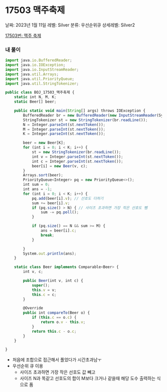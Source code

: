 # 17503 맥주축제

날짜: 2023년 1월 11일
레벨: Silver
분류: 우선순위큐
상세레벨: Silver2

[17503번: 맥주 축제](https://www.acmicpc.net/problem/17503)

### 내 풀이

```jsx
import java.io.BufferedReader;
import java.io.IOException;
import java.io.InputStreamReader;
import java.util.Arrays;
import java.util.PriorityQueue;
import java.util.StringTokenizer;

public class BOJ_17503_맥주축제 {
	static int N, M, K;
	static Beer[] beer;

	public static void main(String[] args) throws IOException {
		BufferedReader br = new BufferedReader(new InputStreamReader(System.in));
		StringTokenizer st = new StringTokenizer(br.readLine());
		N = Integer.parseInt(st.nextToken());
		M = Integer.parseInt(st.nextToken());
		K = Integer.parseInt(st.nextToken());

		beer = new Beer[K];
		for (int i = 0; i < K; i++) {
			st = new StringTokenizer(br.readLine());
			int v = Integer.parseInt(st.nextToken());
			int c = Integer.parseInt(st.nextToken());
			beer[i] = new Beer(v, c);
		}
		Arrays.sort(beer);
		PriorityQueue<Integer> pq = new PriorityQueue<>();
		int sum = 0;
		int ans = -1;
		for (int i = 0; i < K; i++) {
			pq.add(beer[i].v); // 선호도 더하기
			sum += beer[i].v;
			if (pq.size() > N) { // 사이즈 초과하면 가장 작은 선호도 뺌
				sum -= pq.poll();
			}

			if (pq.size() == N && sum >= M) {
				ans = beer[i].c;
				break;
			}

		}
		System.out.println(ans);
	}

	static class Beer implements Comparable<Beer> {
		int v, c;

		public Beer(int v, int c) {
			super();
			this.v = v;
			this.c = c;
		}

		@Override
		public int compareTo(Beer o) {
			if (this.c == o.c) {
				return o.v - this.v;
			}
			return this.c - o.c;
		}
	}

}
```

- 처음에 조합으로 접근해서 풀었다가 시간초과남ㅜ
- 우선순위 큐 이용
    - 사이즈 초과하면 가장 작은 선호도 값 빼고
    - 사이즈 N과 똑같고 선호도의 합이 M보다 크거나 같을때 해당 도수 출력하는 식으로 품